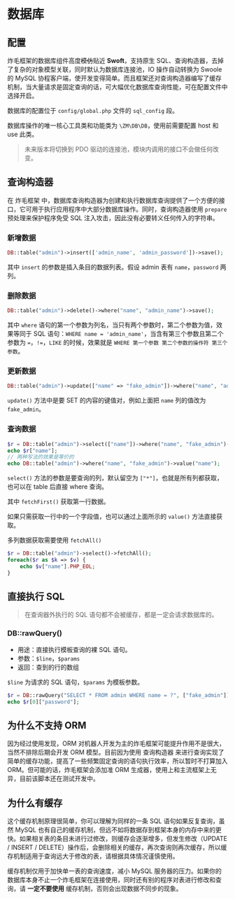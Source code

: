 # 数据库

## 配置

炸毛框架的数据库组件高度~~模仿~~贴近 **Swoft**，支持原生 SQL、查询构造器，去掉了复杂的对象模型关联，同时默认为数据库连接池，IO 操作自动转换为 Swoole 的 MySQL 协程客户端，使开发变得简单。而且框架还对查询构造器编写了缓存机制，当大量请求是固定查询的话，可大幅优化数据库查询性能，可在配置文件中选择开启。

数据库的配置位于 `config/global.php` 文件的 `sql_config` 段。

数据库操作的唯一核心工具类和功能类为 `\ZM\DB\DB`，使用前需要配置 host 和 use 此类。

> 未来版本将切换到 PDO 驱动的连接池，模块内调用的接口不会做任何改变。

## 查询构造器

在 炸毛框架 中，数据库查询构造器为创建和执行数据库查询提供了一个方便的接口，它可用于执行应用程序中大部分数据库操作。同时，查询构造器使用 `prepare` 预处理来保护程序免受 SQL 注入攻击，因此没有必要转义任何传入的字符串。

### 新增数据

```php
DB::table("admin")->insert(['admin_name', 'admin_password'])->save();
```

其中 `insert` 的参数是插入条目的数据列表。假设 admin 表有 `name`，`password` 两列。

### 删除数据

```php
DB::table("admin")->delete()->where("name", "admin_name")->save();
```

其中 `where` 语句的第一个参数为列名，当只有两个参数时，第二个参数为值，效果等同于 SQL 语句：`WHERE name = 'admin_name'`，当含有第三个参数且第二个参数为 `=`，`!=`，`LIKE` 的时候，效果就是 `WHERE 第一个参数 第二个参数的操作符 第三个参数`。

### 更新数据

```php
DB::table("admin")->update(["name" => "fake_admin"])->where("name", "admin_name")->save();
```

`update()` 方法中是要 SET 的内容的键值对，例如上面把 `name` 列的值改为 `fake_admin`。

### 查询数据

```php
$r = DB::table("admin")->select(["name"])->where("name", "fake_admin")->fetchFirst();
echo $r["name"];
// 两种写法的效果是等价的
echo DB::table("admin")->where("name", "fake_admin")->value("name");
```

`select()` 方法的参数是要查询的列，默认留空为 `["*"]`，也就是所有列都获取，也可以在 table 后直接 where 查询。

其中 `fetchFirst()` 获取第一行数据。

如果只需获取一行中的一个字段值，也可以通过上面所示的 `value()` 方法直接获取。

多列数据获取需要使用 `fetchAll()`

```php
$r = DB::table("admin")->select()->fetchAll();
foreach($r as $k => $v) {
    echo $v["name"].PHP_EOL;
}
```



## 直接执行 SQL 

>  在查询器外执行的 SQL 语句都不会被缓存，都是一定会请求数据库的。

### DB::rawQuery()

- 用途：直接执行模板查询的裸 SQL 语句。
- 参数：`$line`，`$params`
- 返回：查到的行的数组

`$line` 为请求的 SQL 语句，`$params` 为模板参数。

```php
$r = DB::rawQuery("SELECT * FROM admin WHERE name = ?", ["fake_admin"]);
echo $r[0]["password"];
```

## 为什么不支持 ORM

因为经过使用发现，ORM 对机器人开发为主的炸毛框架可能提升作用不是很大，当然不排除后期会开发 ORM 模型。目前因为使用 查询构造器 来进行查询实现了简单的缓存功能，提高了一些频繁固定查询的语句执行效率，所以暂时不打算加入 ORM。但可能的话，炸毛框架会添加准 ORM 生成器，使用上和主流框架上无异，目前该脚本还在测试开发中。

## 为什么有缓存

这个缓存机制原理很简单，你可以理解为同样的一条 SQL 语句如果反复查询，虽然 MySQL 也有自己的缓存机制，但远不如将数据存到框架本身的内存中来的更快。如果相关表的条目未进行过修改，则缓存会逐渐增多，但发生修改（UPDATE / INSERT / DELETE）操作后，会删除相关的缓存，再次查询则再次缓存，所以缓存机制适用于查询远大于修改的表，请根据具体情况谨慎使用。

缓存机制仅用于加快单一表的查询速度，减小 MySQL 服务器的压力。如果你的数据库本身不止一个炸毛框架在连接使用，同时还有别的程序对表进行修改和查询，请 **一定不要使用** 缓存机制，否则会出现数据不同步的现象。